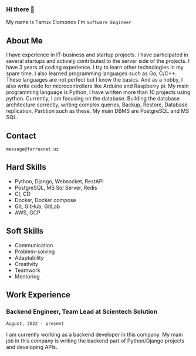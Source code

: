 ### Hi there 👋

My name is Farrux Elomonov I'm `Software Engineer`

## About Me

I have experience in IT-business and startup projects. I have participated in several startups and actively contributed to the server side of the projects. I have 3 years of coding experience. I try to learn other technologies in my spare time. I also learned programming languages such as Go, C/C++. These languages are not perfect but I know the basics. And as a hobby, I also write code for microcontrollers like Arduino and Raspberry pi. My main programming language is Python, I have written more than 10 projects using python. Currently, I am focusing on the database. Building the database architecture correctly, writing complex queries, Backup, Restore, Database replication, Partition such as these. My main DBMS are PostgreSQL and MS SQL.

## Contact
`message@farruxnet.uz`

## Hard Skills
* Python, Django, Websocket, RestAPI
* PostgreSQL, MS Sql Server, Redis
* CI, CD
* Docker, Docker compose
* Git, GitHub, GitLab
* AWS, GCP

## Soft Skills
* Communication
* Problem-solving
* Adaptability
* Creativity
* Teamwork
* Mentoring
## Work Experience

### Backend Engineer, Team Lead at Scientech Solution
`August, 2022 - present`

I am currently working as a backend developer in this company. My main job in this company is writing the backend part of Python/Django projects and developing APIs. 
